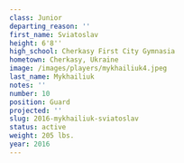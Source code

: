 ```yaml
---
class: Junior
departing_reason: ''
first_name: Sviatoslav
height: 6'8''
high_school: Cherkasy First City Gymnasia
hometown: Cherkasy, Ukraine
image: /images/players/mykhailiuk4.jpeg
last_name: Mykhailiuk
notes: ''
number: 10
position: Guard
projected: ''
slug: 2016-mykhailiuk-sviatoslav
status: active
weight: 205 lbs.
year: 2016
---
```

